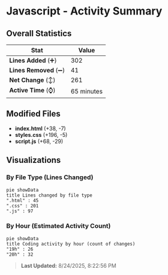 # Javascript - Activity Summary 

## Overall Statistics

| Stat                   | Value                                                             |
| ---------------------- | ----------------------------------------------------------------- |
| **Lines Added** (➕)   | 302                                          |
| **Lines Removed** (➖) | 41                                        |
| **Net Change** (↕)    | 261                |
| **Active Time** (⌚)   | 65 minutes |


## Modified Files
- **index.html** (+38, -7)
- **styles.css** (+196, -5)
- **script.js** (+68, -29)

## Visualizations

### By File Type (Lines Changed)

```mermaid
pie showData
title Lines changed by file type
".html" : 45
".css" : 201
".js" : 97
```

### By Hour (Estimated Activity Count)

```mermaid
pie showData
title Coding activity by hour (count of changes)
"19h" : 26
"20h" : 32
```


> **Last Updated:** 8/24/2025, 8:22:56 PM